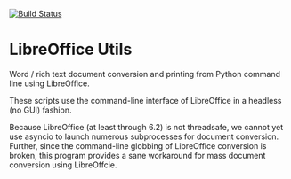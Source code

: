 [![Build Status](https://travis-ci.com/scivision/libreoffice-utils.svg?branch=master)](https://travis-ci.com/scivision/libreoffice-utils)

# LibreOffice Utils

Word / rich text document conversion and printing from Python command line using LibreOffice.

These scripts use the command-line interface of LibreOffice in a headless (no GUI) fashion.

Because LibreOffice (at least through 6.2) is not threadsafe, we cannot yet use asyncio to launch numerous subprocesses for document conversion.
Further, since the command-line globbing of LibreOffice conversion is broken, this program provides a sane workaround for mass document conversion using LibreOffcie.
